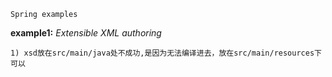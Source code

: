 `Spring examples`

**example1:** _Extensible XML authoring_
    
    1) xsd放在src/main/java处不成功,是因为无法编译进去，放在src/main/resources下可以
